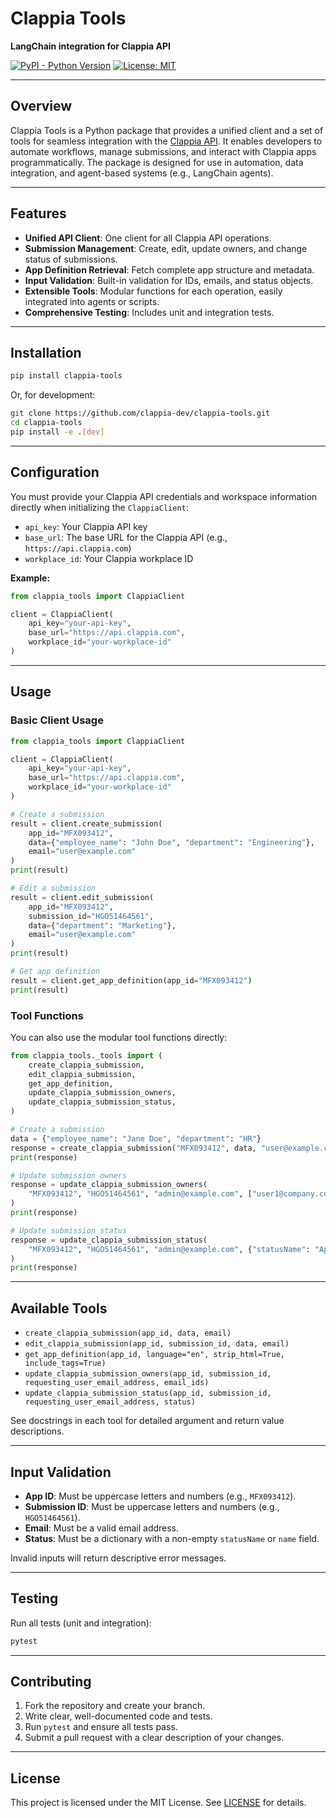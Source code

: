 # Clappia Tools

**LangChain integration for Clappia API**

[![PyPI - Python Version](https://img.shields.io/pypi/pyversions/clappia-tools)](https://pypi.org/project/clappia-tools/)
[![License: MIT](https://img.shields.io/badge/License-MIT-yellow.svg)](LICENSE)

---

## Overview

Clappia Tools is a Python package that provides a unified client and a set of tools for seamless integration with the [Clappia API](https://www.clappia.com/). It enables developers to automate workflows, manage submissions, and interact with Clappia apps programmatically. The package is designed for use in automation, data integration, and agent-based systems (e.g., LangChain agents).

---

## Features

-  **Unified API Client**: One client for all Clappia API operations.
-  **Submission Management**: Create, edit, update owners, and change status of submissions.
-  **App Definition Retrieval**: Fetch complete app structure and metadata.
-  **Input Validation**: Built-in validation for IDs, emails, and status objects.
-  **Extensible Tools**: Modular functions for each operation, easily integrated into agents or scripts.
-  **Comprehensive Testing**: Includes unit and integration tests.

---

## Installation

```bash
pip install clappia-tools
```

Or, for development:

```bash
git clone https://github.com/clappia-dev/clappia-tools.git
cd clappia-tools
pip install -e .[dev]
```

---

## Configuration

You must provide your Clappia API credentials and workspace information directly when initializing the `ClappiaClient`:

-  `api_key`: Your Clappia API key
-  `base_url`: The base URL for the Clappia API (e.g., `https://api.clappia.com`)
-  `workplace_id`: Your Clappia workplace ID

**Example:**

```python
from clappia_tools import ClappiaClient

client = ClappiaClient(
    api_key="your-api-key",
    base_url="https://api.clappia.com",
    workplace_id="your-workplace-id"
)
```
---

## Usage

### Basic Client Usage

```python
from clappia_tools import ClappiaClient

client = ClappiaClient(
    api_key="your-api-key",
    base_url="https://api.clappia.com",
    workplace_id="your-workplace-id"
)

# Create a submission
result = client.create_submission(
    app_id="MFX093412",
    data={"employee_name": "John Doe", "department": "Engineering"},
    email="user@example.com"
)
print(result)

# Edit a submission
result = client.edit_submission(
    app_id="MFX093412",
    submission_id="HGO51464561",
    data={"department": "Marketing"},
    email="user@example.com"
)
print(result)

# Get app definition
result = client.get_app_definition(app_id="MFX093412")
print(result)
```

### Tool Functions

You can also use the modular tool functions directly:

```python
from clappia_tools._tools import (
    create_clappia_submission,
    edit_clappia_submission,
    get_app_definition,
    update_clappia_submission_owners,
    update_clappia_submission_status,
)

# Create a submission
data = {"employee_name": "Jane Doe", "department": "HR"}
response = create_clappia_submission("MFX093412", data, "user@example.com")
print(response)

# Update submission owners
response = update_clappia_submission_owners(
    "MFX093412", "HGO51464561", "admin@example.com", ["user1@company.com", "user2@company.com"]
)
print(response)

# Update submission status
response = update_clappia_submission_status(
    "MFX093412", "HGO51464561", "admin@example.com", {"statusName": "Approved", "comments": "Reviewed."}
)
print(response)
```

---

## Available Tools

-  `create_clappia_submission(app_id, data, email)`
-  `edit_clappia_submission(app_id, submission_id, data, email)`
-  `get_app_definition(app_id, language="en", strip_html=True, include_tags=True)`
-  `update_clappia_submission_owners(app_id, submission_id, requesting_user_email_address, email_ids)`
-  `update_clappia_submission_status(app_id, submission_id, requesting_user_email_address, status)`

See docstrings in each tool for detailed argument and return value descriptions.

---

## Input Validation

-  **App ID**: Must be uppercase letters and numbers (e.g., `MFX093412`).
-  **Submission ID**: Must be uppercase letters and numbers (e.g., `HGO51464561`).
-  **Email**: Must be a valid email address.
-  **Status**: Must be a dictionary with a non-empty `statusName` or `name` field.

Invalid inputs will return descriptive error messages.

---

## Testing

Run all tests (unit and integration):

```bash
pytest
```

---

## Contributing

1. Fork the repository and create your branch.
2. Write clear, well-documented code and tests.
3. Run `pytest` and ensure all tests pass.
4. Submit a pull request with a clear description of your changes.

---

## License

This project is licensed under the MIT License. See [LICENSE](LICENSE) for details.
